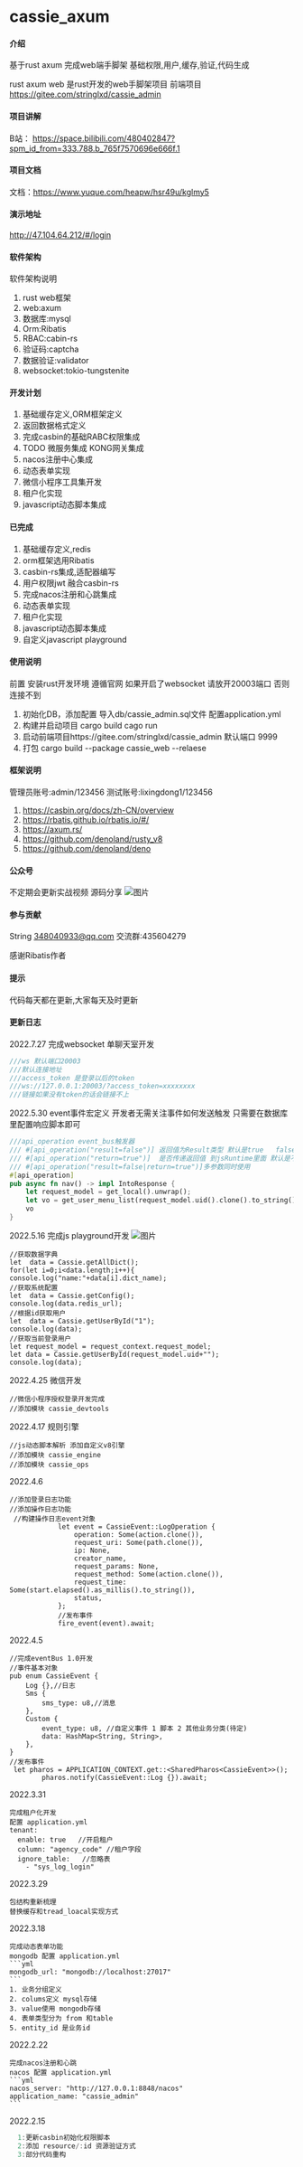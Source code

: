# cassie_axum

#### 介绍
基于rust axum 完成web端手脚架 基础权限,用户,缓存,验证,代码生成

rust axum web 是rust开发的web手脚架项目
前端项目 https://gitee.com/stringlxd/cassie_admin

#### 项目讲解
B站：
https://space.bilibili.com/480402847?spm_id_from=333.788.b_765f7570696e666f.1
#### 项目文档
文档：https://www.yuque.com/heapw/hsr49u/kglmy5
#### 演示地址
http://47.104.64.212/#/login

#### 软件架构

软件架构说明

1. rust web框架
2. web:axum
3. 数据库:mysql
4. Orm:Ribatis
5. RBAC:cabin-rs
6. 验证码:captcha
7. 数据验证:validator
8. websocket:tokio-tungstenite

#### 开发计划

1. 基础缓存定义,ORM框架定义
2. 返回数据格式定义
3. 完成casbin的基础RABC权限集成
4. TODO 微服务集成 KONG网关集成
5. nacos注册中心集成
6. 动态表单实现
7. 微信小程序工具集开发
8. 租户化实现
9. javascript动态脚本集成

#### 已完成

1. 基础缓存定义,redis
2. orm框架选用Ribatis
3. casbin-rs集成,适配器编写
4. 用户权限jwt 融合casbin-rs
5. 完成nacos注册和心跳集成
6. 动态表单实现
7. 租户化实现
8. javascript动态脚本集成
9. 自定义javascript playground

#### 使用说明
 前置 安装rust开发环境 遵循官网 
 如果开启了websocket 请放开20003端口
 否则连接不到
 1. 初始化DB，添加配置
   导入db/cassie_admin.sql文件
   配置application.yml
 2. 构建并启动项目
   cargo build
   cago run
 3. 启动前端项目https://gitee.com/stringlxd/cassie_admin
    默认端口 9999
 4. 打包 cargo  build --package cassie_web --relaese




#### 框架说明
管理员账号:admin/123456
测试账号:lixingdong1/123456
1. https://casbin.org/docs/zh-CN/overview
2. https://rbatis.github.io/rbatis.io/#/
3. https://axum.rs/
4. https://github.com/denoland/rusty_v8
5. https://github.com/denoland/deno
#### 公众号
不定期会更新实战视频
源码分享
![图片](./wechat.jpg)

#### 参与贡献

String <348040933@qq.com>
交流群:435604279



感谢Ribatis作者

#### 提示
代码每天都在更新,大家每天及时更新
#### 更新日志
2022.7.27
完成websocket 单聊天室开发
``` rust
///ws 默认端口20003
///默认连接地址
///access_token 是登录以后的token
///ws://127.0.0.1:20003/?access_token=xxxxxxxx
///链接如果没有token的话会链接不上
 ```



2022.5.30
event事件宏定义
开发者无需关注事件如何发送触发
只需要在数据库里配置响应脚本即可
```rust
///api_operation event_bus触发器
/// #[api_operation("result=false")] 返回值为Result类型 默认是true   false 
/// #[api_operation("return=true")]  是否传递返回值 到jsRuntime里面 默认是不开启的
/// #[api_operation("result=false|return=true")]多参数同时使用
#[api_operation]
pub async fn nav() -> impl IntoResponse {
    let request_model = get_local().unwrap();
    let vo = get_user_menu_list(request_model.uid().clone().to_string(), request_model.super_admin().clone(), request_model.agency_code().clone()).await;
    vo
}
```
2022.5.16
完成js playground开发
![图片](./img.png)
```renderscript
//获取数据字典     
let  data = Cassie.getAllDict();
for(let i=0;i<data.length;i++){
console.log("name:"+data[i].dict_name);
//获取系统配置
let  data = Cassie.getConfig();
console.log(data.redis_url);
//根据id获取用户
let  data = Cassie.getUserById("1");
console.log(data);
//获取当前登录用户
let request_model = request_context.request_model;
let data = Cassie.getUserById(request_model.uid+"");
console.log(data);
```


2022.4.25
微信开发
````````````````````````````````````````````````````````````````
//微信小程序授权登录开发完成
//添加模块 cassie_devtools           
````````````````````````````````````````````````````````````````


2022.4.17
规则引擎
````````````````````````````````````````````````````````````````
//js动态脚本解析 添加自定义v8引擎
//添加模块 cassie_engine
//添加模块 cassie_ops           
````````````````````````````````````````````````````````````````

2022.4.6
````````````````````````````````````````````````````````````````
//添加登录日志功能
//添加操作日志功能
 //构建操作日志event对象
            let event = CassieEvent::LogOperation {
                operation: Some(action.clone()),
                request_uri: Some(path.clone()),
                ip: None,
                creator_name,
                request_params: None,
                request_method: Some(action.clone()),
                request_time: Some(start.elapsed().as_millis().to_string()),
                status,
            };
            //发布事件
            fire_event(event).await;
````````````````````````````````````````````````````````````````

2022.4.5
````````````````````````````````````````````````````````````````
//完成eventBus 1.0开发
//事件基本对象
pub enum CassieEvent {
    Log {},//日志
    Sms {
        sms_type: u8,//消息
    },
    Custom {
        event_type: u8, //自定义事件 1 脚本 2 其他业务分类(待定)
        data: HashMap<String, String>,
    },
}
//发布事件
 let pharos = APPLICATION_CONTEXT.get::<SharedPharos<CassieEvent>>();
        pharos.notify(CassieEvent::Log {}).await;

````````````````````````````````````````````````````````````````



2022.3.31
````````````````````````````````````````````````````````````````
完成租户化开发
配置 application.yml
tenant:
  enable: true   //开启租户
  column: "agency_code" //租户字段
  ignore_table:   //忽略表
    - "sys_log_login"
````````````````````````````````````````````````````````````````



2022.3.29
````````````````````````````````````````````````````````````````
包结构重新梳理
替换缓存和tread_loacal实现方式
````````````````````````````````````````````````````````````````

2022.3.18
````````````````````````````````````````````````````````````````
完成动态表单功能
mongodb 配置 application.yml
```yml
mongodb_url: "mongodb://localhost:27017"
```
1. 业务分组定义 
2. colums定义 mysql存储
3. value使用 mongodb存储
4. 表单类型分为 from 和table
5. entity_id 是业务id
````````````````````````````````````````````````````````````````
2022.2.22
``````````````````````````````````````````````````````````````````````
完成nacos注册和心跳
nacos 配置 application.yml
```yml
nacos_server: "http://127.0.0.1:8848/nacos"
application_name: "cassie_admin"
```
``````````````````````````````````````````````````````````````````````````````
2022.2.15
```rust
  1:更新casbin初始化权限脚本
  2:添加 resource/:id 资源验证方式
  3:部分代码重构
```


